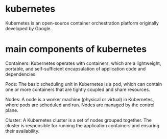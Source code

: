 # kubernetes
Kubernetes is an open-source container orchestration platform originally developed by Google.
# main components of kubernetes
Containers: Kubernetes operates with containers, which are a lightweight, portable, and self-sufficient encapsulation of application code and dependencies.

Pods: The basic scheduling unit in Kubernetes is a pod, which can contain one or more containers that are tightly coupled and share resources.

Nodes: A node is a worker machine (physical or virtual) in Kubernetes, where pods are scheduled and run. Nodes are managed by the control plane.

Cluster: A Kubernetes cluster is a set of nodes grouped together. The cluster is responsible for running the application containers and ensuring their availability.
